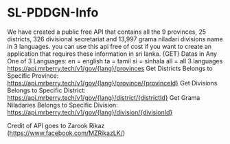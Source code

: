 # SL-PDDGN-Info
We have created a public free API that contains all the 9 provinces, 25 districts, 326 divisional secretariat and 13,997 grama niladari divisions name in 3 languages. you can use this api free of cost if you want to create an application that requires these information in sri lanka. 
{GET} Datas in Any One of 3 Languages:
en = english
ta = tamil
si = sinhala
all = all 3 languages
https://api.mrberry.tech/v1/gov/{lang}/provinces
Get Districts Belongs to Specific Province:
https://api.mrberry.tech/v1/gov/{lang}/province/{provinceId}
Get Divisions Belongs to Specific District:
https://api.mrberry.tech/v1/gov/{lang}/district/{districtId}
Get Grama Niladaries Belongs to Specific Division:
https://api.mrberry.tech/v1/gov/{lang}/division/{divisionId}

Credit of API goes to Zarook Rikaz (https://www.facebook.com/MZRikazLK/)
